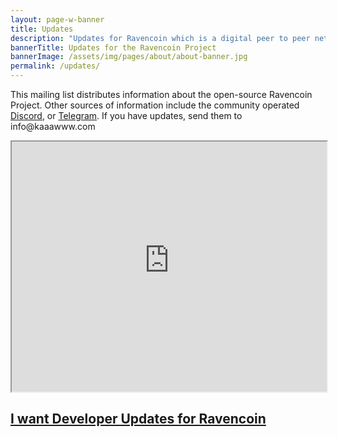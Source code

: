 ```yaml
---
layout: page-w-banner
title: Updates
description: "Updates for Ravencoin which is a digital peer to peer network that aims to implement a use case specific blockchain, designed to efficiently handle one specific function: the transfer of assets from one party to another."
bannerTitle: Updates for the Ravencoin Project
bannerImage: /assets/img/pages/about/about-banner.jpg
permalink: /updates/
---
```



<p>This mailing list distributes information about the open-source Ravencoin Project.  Other sources of information include the community operated <a href='https://discord.gg/jn6uhur'>Discord</a>, or <a href='https://t.me/RavencoinDev'>Telegram</a>. If you have updates, send them to info@kaaawww.com</p>  

<div class="section-cta mt-4 pb-10">
<iframe height='400' width='100%' src='https://cdn.forms-content.sg-form.com/8ec7a872-d599-11e9-ada2-7a44cc589a29'></iframe>
</div>


<div class="wrapper mt-4 pb-10">
  <a href='/devupdates'><h2>I want Developer Updates for Ravencoin</h2></a>
</div>


